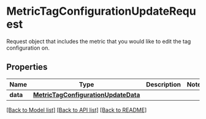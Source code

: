 # MetricTagConfigurationUpdateRequest

Request object that includes the metric that you would like to edit the tag configuration on.
## Properties
Name | Type | Description | Notes
------------ | ------------- | ------------- | -------------
**data** | [**MetricTagConfigurationUpdateData**](MetricTagConfigurationUpdateData.md) |  | 

[[Back to Model list]](README.md#documentation-for-models) [[Back to API list]](README.md#documentation-for-api-endpoints) [[Back to README]](README.md)


